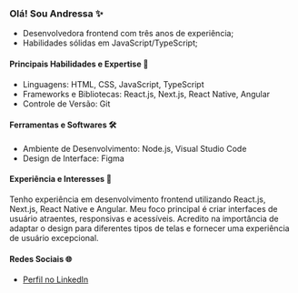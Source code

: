 ### Olá! Sou Andressa ✨

- Desenvolvedora frontend com três anos de experiência;
- Habilidades sólidas em JavaScript/TypeScript;

#### Principais Habilidades e Expertise 🚀

- Linguagens: HTML, CSS, JavaScript, TypeScript
- Frameworks e Bibliotecas: React.js, Next.js, React Native, Angular
- Controle de Versão: Git

#### Ferramentas e Softwares 🛠️

- Ambiente de Desenvolvimento: Node.js, Visual Studio Code
- Design de Interface: Figma

#### Experiência e Interesses 💼

Tenho experiência em desenvolvimento frontend utilizando React.js, Next.js, React Native e Angular. Meu foco principal é criar interfaces de usuário atraentes, responsivas e acessíveis. Acredito na importância de adaptar o design para diferentes tipos de telas e fornecer uma experiência de usuário excepcional.

#### Redes Sociais 🌐

- [Perfil no LinkedIn](https://www.linkedin.com/in/andressa-reis-araujo/)
